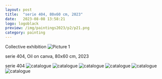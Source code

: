 ```yaml
---
layout: post
title:  "serie 404, 80x60 cm, 2023"
date:   2023-08-08 13:58:21
logo: logoblack
preview: /img/paintings2023/p2/p21.png
category: painting
---
```


Collective exhibition
![Picture 1](/img/paintings2023/p2/p21.png) 


serie 404, Oil on canva, 80x60 cm, 2023

serie 404
![catalogue](/img/paintings2023/p2/p21.png) 
![catalogue](/img/paintings2023/p2/p22.png) 
![catalogue](/img/paintings2023/p2/p23.png) 
![catalogue](/img/paintings2023/p2/p24.png) 
![catalogue](/img/paintings2023/p2/p25.png) 
![catalogue](/img/paintings2023/p2/p26.png) 



